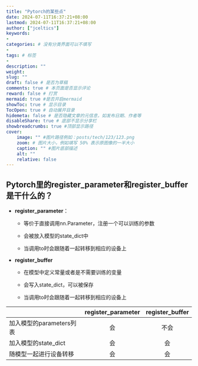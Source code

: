 ```yaml
---
title: "Pytorch的某些点"
date: 2024-07-11T16:37:21+08:00
lastmod: 2024-07-11T16:37:21+08:00
author: ["jceltics"]
keywords: 
- 
categories: # 没有分类界面可以不填写
- 
tags: # 标签
- 
description: ""
weight:
slug: ""
draft: false # 是否为草稿
comments: true # 本页面是否显示评论
reward: false # 打赏
mermaid: true #是否开启mermaid
showToc: true # 显示目录
TocOpen: true # 自动展开目录
hidemeta: false # 是否隐藏文章的元信息，如发布日期、作者等
disableShare: true # 底部不显示分享栏
showbreadcrumbs: true #顶部显示路径
cover:
    image: "" #图片路径例如：posts/tech/123/123.png
    zoom: # 图片大小，例如填写 50% 表示原图像的一半大小
    caption: "" #图片底部描述
    alt: ""
    relative: false
---
```


## Pytorch里的register_parameter和register_buffer是干什么的？

* **register_parameter**：
  
  * 等价于直接调用nn.Parameter，注册一个可以训练的参数
  
  * 会被放入模型的state_dict中
  
  * 当调用to时会跟随着一起转移到相应的设备上

* **register_buffer**
  
  * 在模型中定义常量或者是不需要训练的变量
  
  * 会写入state_dict，可以被保存
  
  * 当调用to时会跟随着一起转移到相应的设备上

|                   | register_parameter | register_buffer |
| ----------------- |:------------------:|:---------------:|
| 加入模型的parameters列表 | 会                  | 不会              |
| 加入模型的state_dict   | 会                  | 会               |
| 随模型一起进行设备转移       | 会                  | 会               |

